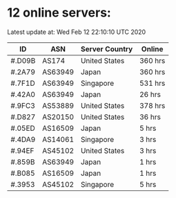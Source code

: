 # 12 online servers:

Latest update at: Wed Feb 12 22:10:10 UTC 2020

| ID | ASN | Server Country | Online |
| -- | --- | -------------- | ------ |
| #.D09B | AS174 | United States | 360 hrs |
| #.2A79 | AS63949 | Japan | 360 hrs |
| #.7F1D | AS63949 | Singapore | 531 hrs |
| #.42A0 | AS63949 | Japan | 26 hrs |
| #.9FC3 | AS53889 | United States | 378 hrs |
| #.D827 | AS20150 | United States | 36 hrs |
| #.05ED | AS16509 | Japan | 5 hrs |
| #.4DA9 | AS14061 | Singapore | 3 hrs |
| #.94EF | AS45102 | United States | 3 hrs |
| #.859B | AS63949 | Japan | 1 hrs |
| #.B085 | AS16509 | Japan | 1 hrs |
| #.3953 | AS45102 | Singapore | 5 hrs |

